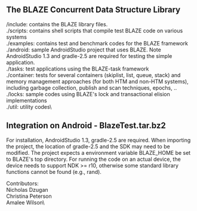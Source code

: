 The BLAZE Concurrent Data Structure Library
-------------------------------------------


/include:      contains the BLAZE library files.\
./scripts:     contains shell scripts that compile test BLAZE code on various systems\
./examples:    contains test and benchmark codes for the BLAZE framework\
  ./android:   sample AndroidStudio project that uses BLAZE. Note AndroidStudio 1.3 and gradle-2.5 are required for testing the simple application.\
  ./tasks:     test applications using the BLAZE-task framework\
  ./container: tests for several containers (skiplist, list, queue, stack) and memory management approaches (for both HTM and non-HTM systems), including garbage collection, publish and scan techniques, epochs, ..\
  ./locks:    sample codes using BLAZE's lock and transactional elision implementations\
  ./util:     utility codes\

Integration on Android - BlazeTest.tar.bz2
------------------------------------------
For installation, AndroidStudio 1.3, gradle-2.5 are required. 
When importing the project, the location of gradle-2.5 and the SDK may need to 
be modified. The project expects a environment variable BLAZE_HOME be set to 
BLAZE's top directory. For running the code on an actual device, the device 
needs to support NDK >= r10, otherwise some standard library functions cannot be 
found (e.g., rand).

Contributors:\
Nicholas Dzugan\
Christina Peterson\
Amalee Wilson\
